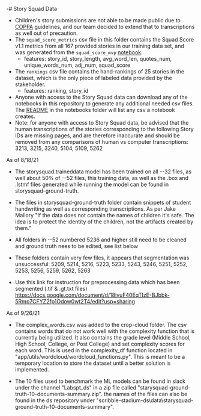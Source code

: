 -# Story Squad Data

- Children's story submissions are not able to be made public due to [COPPA](https://www.ecfr.gov/cgi-bin/text-idx?SID=4939e77c77a1a1a08c1cbf905fc4b409&node=16%3A1.0.1.3.36&rgn=div5) guidelines, and our team decided to extend that to transcriptions as well out of precaution. 
- The `squad_score_metrics` csv file in this folder contains the Squad Score v1.1 metrics from all 167 provided stories in our training data set, and was generated from the `squad_score_mvp` [notebook](../notebooks/squad_score_mvp.ipynb). 
   - features: story_id, story_length, avg_word_len, quotes_num, unique_words_num, adj_num, squad_score
- The `rankings` csv file contains the hand-rankings of 25 stories in the dataset, which is the only piece of labeled data provided by the stakeholder.
   - features: ranking, story_id
- Anyone with access to the Story Squad data can download any of the notebooks in this repository to generate any additional needed csv files. The [README](../notebooks) in the notebooks folder will list any csv a notebook creates.
- Note: for anyone with access to Story Squad data, be advised that the human transcriptions of the stories corresponding to the following Story IDs are missing pages, and are therefore inaccurate and should be removed from any comparisons of human vs computer transcriptions: 3213, 3215, 3240, 5104, 5109, 5262

 As of 8/18/21
- The storysquad.traineddata model has been trained on all --32 files, as well about 50% of --52 files, this training data, as well as the .box and .lstmf files generated while running the model can be found in storysquad-ground-truth.
- The files in storysquad-ground-truth folder contain snippets of student handwriting as well as corresponding transcriptions. As per Jake Mallory "If the data does not contain the names of children it's safe. The idea is to protect the identity of the children, not the artifacts created by them." 
- All folders in --52 numbered 5236 and higher still need to be cleaned and ground truth nees to be edited, see list below
- These folders contain very few files, it appears that segmentation was unsuccessful:
          5209, 5214, 5216, 5223, 5233, 5243, 5246, 5251, 5252, 5253, 5256, 5259, 5262, 5263

- Use this link for instruction for preprocessing data which has been segmented (.tif & .gt.txt files) https://docs.google.com/document/d/18ivuF40EqTIzE-BJbbk-5Rmp7CFYZ2fp1Odow0wt2T4/edit?usp=sharing

 As of 9/26/21
 - The complex_words.csv was added to the crop-cloud folder. The csv contains words that do not work well with the complexity function that is currently being utilized. It also contains the grade level (Middle School, High School, College, or Post College) and set complexity scores for each word. This is used in the complexity_df function located in "app/utils/wordcloud/wordcloud_functions.py". This is meant to be a temporary location to store the dataset until a better solution is implemented.

- The 10 files used to benchmark the ML models can be found in slack under the channel "Labspt_ds" in a zip file called "starysquad-ground-truth-10-documents-summary.zip". the names of the files can also be found in the ds repository under "scribble-stadium-ds\data\starysquad-ground-truth-10-documents-summary".